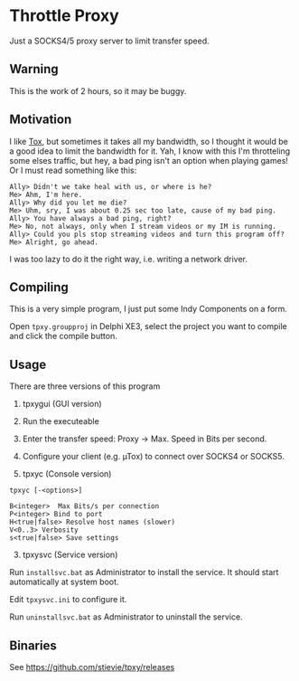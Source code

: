 Throttle Proxy
==============

Just a SOCKS4/5 proxy server to limit transfer speed.

Warning
-------

This is the work of 2 hours, so it may be buggy.

Motivation
----------

I like [Tox](http://tox.im), but sometimes it takes all my bandwidth, so I thought 
it would be a good idea to limit the bandwidth for it. Yah, I know with this
I'm throtteling some elses traffic, but hey, a bad ping isn't an option when playing 
games! Or I must read something like this:

    Ally> Didn't we take heal with us, or where is he?
    Me> Ahm, I'm here.
    Ally> Why did you let me die?
    Me> Uhm, sry, I was about 0.25 sec too late, cause of my bad ping.
    Ally> You have always a bad ping, right?
    Me> No, not always, only when I stream videos or my IM is running.
    Ally> Could you pls stop streaming videos and turn this program off?
    Me> Alright, go ahead.

I was too lazy to do it the right way, i.e. writing a network driver.

Compiling
---------

This is a very simple program, I just put some Indy Components on a form.

Open `tpxy.groupproj` in Delphi XE3, select the project you want to compile and
click the compile button.

Usage
-----

There are three versions of this program

1. tpxygui (GUI version)

  1. Run the executeable
  2. Enter the transfer speed: Proxy -> Max. Speed in Bits per second.
  2. Configure your client (e.g. µTox) to connect over SOCKS4 or SOCKS5.

2. tpxyc (Console version)

`tpxyc [-<options>]`
  
    B<integer>  Max Bits/s per connection
    P<integer> Bind to port
    H<true|false> Resolve host names (slower)
    V<0..3> Verbosity
    s<true|false> Save settings  
  
3. tpxysvc (Service version)

Run `installsvc.bat` as Administrator to install the service. It should start 
automatically at system boot.

Edit `tpxysvc.ini` to configure it.

Run `uninstallsvc.bat` as Administrator to uninstall the service.

Binaries
--------

See https://github.com/stievie/tpxy/releases